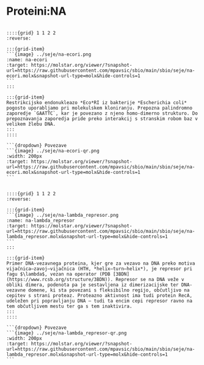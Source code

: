 # Proteini:NA

````{card} Restrikcijska endonukleaza *Eco*RI

::::{grid} 1 1 2 2
:reverse:

:::{grid-item}
```{image} ../seje/na-ecori.png
:name: na-ecori
:target: https://molstar.org/viewer/?snapshot-url=https://raw.githubusercontent.com/mpavsic/sbio/main/sbio/seje/na-ecori.molx&snapshot-url-type=molx&hide-controls=1
```
:::

:::{grid-item}
Restrikcijsko endonukleazo *Eco*RI iz bakterije *Escherichia coli* pogosto uporabljamo pri molekulskem kloniranju. Prepozna palindromno zaporedje `GAATTC`, kar je povezano z njeno homo-dimerno strukturo. Do prepoznavanja zaporedja pride preko interakcij s stranskim robom baz v velikem žlebu DNA.
:::
::::

```{dropdown} Povezave
```{image} ../seje/na-ecori-qr.png
:width: 200px
:target: https://molstar.org/viewer/?snapshot-url=https://raw.githubusercontent.com/mpavsic/sbio/main/sbio/seje/na-ecori.molx&snapshot-url-type=molx&hide-controls=1
```
````

````{card} Represor pri fagu $\lambda$

::::{grid} 1 1 2 2
:reverse:

:::{grid-item}
```{image} ../seje/na-lambda_represor.png
:name: na-lambda_represor
:target: https://molstar.org/viewer/?snapshot-url=https://raw.githubusercontent.com/mpavsic/sbio/main/sbio/seje/na-lambda_represor.molx&snapshot-url-type=molx&hide-controls=1
```
:::

:::{grid-item}
Primer DNA-vezavnega proteina, kjer gre za vezavo na DNA preko motiva vijačnica–zavoj–vijačnica (HTH, *helix–turn–helix*), je represor pri fagu $\lambda$, vezan na operator (PDB [3BDN](https://www.rcsb.org/structure/3BDN)). Represor se na DNA veže v obliki dimera, podenota pa je sestavljena iz dimerizacijske ter DNA-vezavne domene, ki sta povezani s fleksibilno regijo, občutljivo na cepitev s strani proteaz. Proteazno aktivnost ima tudi protein RecA, udeležen pri popravljanju DNA – tudi ta encim cepi represor ravno na tem občutljivem mestu ter ga s tem inaktivira.
:::
::::

```{dropdown} Povezave
```{image} ../seje/na-lambda_represor-qr.png
:width: 200px
:target: https://molstar.org/viewer/?snapshot-url=https://raw.githubusercontent.com/mpavsic/sbio/main/sbio/seje/na-lambda_represor.molx&snapshot-url-type=molx&hide-controls=1
```
````